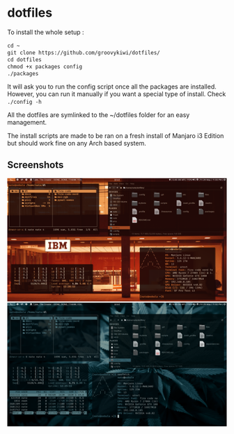 # dotfiles

To install the whole setup :
```
cd ~
git clone https://github.com/groovykiwi/dotfiles/
cd dotfiles
chmod +x packages config
./packages

```

It will ask you to run the config script once all the packages are installed. However, you can run it manually if you want a special type of install. Check `./config -h`

All the dotfiles are symlinked to the ~/dotfiles folder for an easy management.

The install scripts are made to be ran on a fresh install of Manjaro i3 Edition but should work fine on any Arch based system.

## Screenshots
![Picture](https://github.com/groovykiwi/dotfiles/blob/master/git-stuff/ibm-ss.png)
![Picture](https://github.com/groovykiwi/dotfiles/blob/master/git-stuff/plant-ss.png)